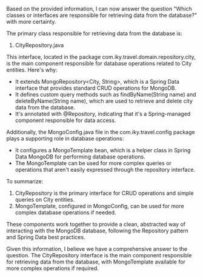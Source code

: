 Based on the provided information, I can now answer the question "Which classes or interfaces are responsible for retrieving data from the database?" with more certainty.

The primary class responsible for retrieving data from the database is:

1. CityRepository.java

This interface, located in the package com.iky.travel.domain.repository.city, is the main component responsible for database operations related to City entities. Here's why:

- It extends MongoRepository<City, String>, which is a Spring Data interface that provides standard CRUD operations for MongoDB.
- It defines custom query methods such as findByName(String name) and deleteByName(String name), which are used to retrieve and delete city data from the database.
- It's annotated with @Repository, indicating that it's a Spring-managed component responsible for data access.

Additionally, the MongoConfig.java file in the com.iky.travel.config package plays a supporting role in database operations:

- It configures a MongoTemplate bean, which is a helper class in Spring Data MongoDB for performing database operations.
- The MongoTemplate can be used for more complex queries or operations that aren't easily expressed through the repository interface.

To summarize:

1. CityRepository is the primary interface for CRUD operations and simple queries on City entities.
2. MongoTemplate, configured in MongoConfig, can be used for more complex database operations if needed.

These components work together to provide a clean, abstracted way of interacting with the MongoDB database, following the Repository pattern and Spring Data best practices.

Given this information, I believe we have a comprehensive answer to the question. The CityRepository interface is the main component responsible for retrieving data from the database, with MongoTemplate available for more complex operations if required.